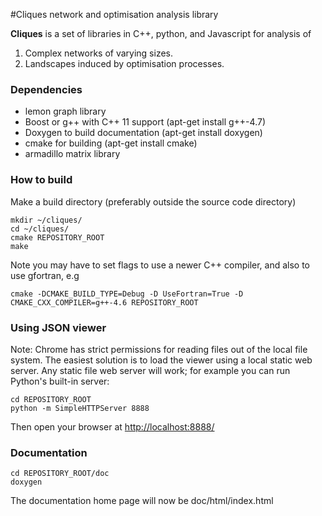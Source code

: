 #Cliques network and optimisation analysis library

**Cliques** is a set of libraries in C++, python, and Javascript for analysis of
1) Complex networks of varying sizes.
2) Landscapes induced by optimisation processes.

### Dependencies
* lemon graph library
* Boost or g++ with C++ 11 support (apt-get install g++-4.7)
* Doxygen to build documentation (apt-get install doxygen)
* cmake for building (apt-get install cmake)
* armadillo matrix library

### How to build
Make a build directory (preferably outside the source code directory)

	mkdir ~/cliques/
	cd ~/cliques/
	cmake REPOSITORY_ROOT
	make

Note you may have to set flags to use a newer C++ compiler, and also to use gfortran, e.g

    cmake -DCMAKE_BUILD_TYPE=Debug -D UseFortran=True -D CMAKE_CXX_COMPILER=g++-4.6 REPOSITORY_ROOT


### Using JSON viewer

Note: Chrome has strict permissions for reading files out of the local file
system.  The easiest solution is to load the viewer using a local static web server.
Any static file web server will work; for example you can run Python's built-in server:

    cd REPOSITORY_ROOT
    python -m SimpleHTTPServer 8888

Then open your browser at <http://localhost:8888/>

### Documentation

    cd REPOSITORY_ROOT/doc
    doxygen

The documentation home page will now be doc/html/index.html